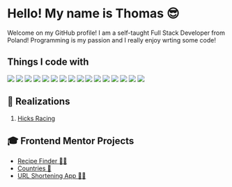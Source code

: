 
# Hello! My name is Thomas 😎

Welcome on my GitHub profile!
I am a self-taught Full Stack Developer from Poland! Programming is my passion and I really enjoy wrting some code!

<h2>Things I code with</h2>

<p align="left">
  <img src="https://img.shields.io/badge/Next.js-000000?style=for-the-badge&logo=nextdotjs&logoColor=white"/>
  <img src="https://img.shields.io/badge/React-20232A?style=for-the-badge&logo=react&logoColor=61DAFB"/>
  <img src="https://img.shields.io/badge/TypeScript-007ACC?style=for-the-badge&logo=typescript&logoColor=white"/>
  <img src="https://img.shields.io/badge/TailwindCSS-38B2AC?style=for-the-badge&logo=tailwindcss&logoColor=white"/>
  <img src="https://img.shields.io/badge/Prisma-2D3748?style=for-the-badge&logo=prisma&logoColor=white"/>
  <img src="https://img.shields.io/badge/TanStack%20Query-FF4154?style=for-the-badge&logo=reactquery&logoColor=white"/>
  <img src="https://img.shields.io/badge/React%20Hook%20Form-EC5990?style=for-the-badge&logo=reacthookform&logoColor=white"/>
  <img src="https://img.shields.io/badge/shadcn/ui-000000?style=for-the-badge"/>
  <img src="https://img.shields.io/badge/REST%20API-005571?style=for-the-badge&logo=postman&logoColor=white"/>
  <img src="https://img.shields.io/badge/Prettier-F7B93E?style=for-the-badge&logo=prettier&logoColor=black"/>
  <img src="https://img.shields.io/badge/PostgreSQL-4169E1?style=for-the-badge&logo=postgresql&logoColor=white"/>
  <img src="https://img.shields.io/badge/Git-F05032?style=for-the-badge&logo=git&logoColor=white"/>
  <img src="https://img.shields.io/badge/npm-CB3837?style=for-the-badge&logo=npm&logoColor=white"/>
  <img src="https://img.shields.io/badge/HTML5-E34F26?style=for-the-badge&logo=html5&logoColor=white"/>
  <img src="https://img.shields.io/badge/CSS3-1572B6?style=for-the-badge&logo=css3&logoColor=white"/>
  <img src="https://img.shields.io/badge/JavaScript-F7DF1E?style=for-the-badge&logo=javascript&logoColor=black"/>
</p>

<h2>🤝 Realizations</h2>
<ol>
  <li> <a href="https://hicksracing.com" target="_blank">Hicks Racing</a></li>
</ol>

<h2>🎓 Frontend Mentor Projects</h2>

<ul>
  <li>
    <a href="https://github.com/tomasz-pacek/recipe-finder" target="_blank">Recipe Finder 👨‍🍳</a>
  </li>
  <li>
    <a href="https://github.com/tomasz-pacek/countries-with-theme-switcher" target="_blank">Countries 🚩</a>
  </li>
  <li>
    <a href="https://github.com/tomasz-pacek/url-shortening-frontend-mentor" target="_blank">URL Shortening App 🤏🔗</a>
  </li>
</ul>
